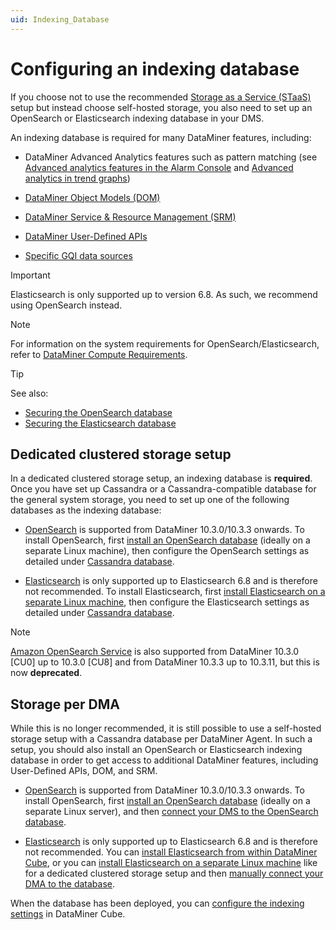 ```yaml
---
uid: Indexing_Database
---
```


# Configuring an indexing database

If you choose not to use the recommended [Storage as a Service (STaaS)](xref:STaaS) setup but instead choose self-hosted storage, you also need to set up an OpenSearch or Elasticsearch indexing database in your DMS.

An indexing database is required for many DataMiner features, including:

- DataMiner Advanced Analytics features such as pattern matching (see [Advanced analytics features in the Alarm Console](xref:Advanced_analytics_features_in_the_Alarm_Console) and [Advanced analytics in trend graphs](xref:Advanced_analytics_trending))

- [DataMiner Object Models (DOM)](xref:DOM)

- [DataMiner Service & Resource Management (SRM)](xref:SRM)

- [DataMiner User-Defined APIs](xref:UD_APIs)

- [Specific GQI data sources](xref:Query_data_sources)

> [!IMPORTANT]
> Elasticsearch is only supported up to version 6.8. As such, we recommend using OpenSearch instead.

> [!NOTE]
> For information on the system requirements for OpenSearch/Elasticsearch, refer to [DataMiner Compute Requirements](xref:DataMiner_Compute_Requirements).

> [!TIP]
> See also:
>
> - [Securing the OpenSearch database](xref:Security_OpenSearch)
> - [Securing the Elasticsearch database](xref:Security_Elasticsearch)

## Dedicated clustered storage setup

In a dedicated clustered storage setup, an indexing database is **required**. Once you have set up Cassandra or a Cassandra-compatible database for the general system storage, you need to set up one of the following databases as the indexing database:

- [OpenSearch](xref:OpenSearch_database) is supported from DataMiner 10.3.0/10.3.3 onwards. To install OpenSearch, first [install an OpenSearch database](xref:Installing_OpenSearch_database) (ideally on a separate Linux machine), then configure the OpenSearch settings as detailed under [Cassandra database](xref:Configuring_the_database_settings_in_Cube#cassandra-database).

- [Elasticsearch](xref:Elasticsearch_database) is only supported up to Elasticsearch 6.8 and is therefore not recommended. To install Elasticsearch, first [install Elasticsearch on a separate Linux machine](xref:Installing_Elasticsearch_on_separate_Linux_machine), then configure the Elasticsearch settings as detailed under [Cassandra database](xref:Configuring_the_database_settings_in_Cube#cassandra-database).

> [!NOTE]
> [Amazon OpenSearch Service](xref:Amazon_OpenSearch_Service) is also supported from DataMiner 10.3.0 [CU0] up to 10.3.0 [CU8] and from DataMiner 10.3.3 up to 10.3.11, but this is now **deprecated**.

## Storage per DMA

While this is no longer recommended, it is still possible to use a self-hosted storage setup with a Cassandra database per DataMiner Agent. In such a setup, you should also install an OpenSearch or Elasticsearch indexing database in order to get access to additional DataMiner features, including User-Defined APIs, DOM, and SRM.

- [OpenSearch](xref:OpenSearch_database) is supported from DataMiner 10.3.0/10.3.3 onwards. To install OpenSearch, first [install an OpenSearch database](xref:Installing_OpenSearch_database) (ideally on a separate Linux server), and then [connect your DMS to the OpenSearch database](xref:Manually_Connecting_DMA_to_Elasticsearch_Cluster).

- [Elasticsearch](xref:Elasticsearch_database) is only supported up to Elasticsearch 6.8 and is therefore not recommended. You can [install Elasticsearch from within DataMiner Cube](xref:Installing_Elasticsearch_via_DataMiner), or you can [install Elasticsearch on a separate Linux machine](xref:Installing_Elasticsearch_on_separate_Linux_machine) like for a dedicated clustered storage setup and then [manually connect your DMA to the database](xref:Manually_Connecting_DMA_to_Elasticsearch_Cluster).

When the database has been deployed, you can [configure the indexing settings](xref:Configuring_DataMiner_Indexing) in DataMiner Cube.
